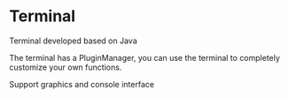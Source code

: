 # Terminal
Terminal developed based on Java

The terminal has a PluginManager, you can use the terminal to completely customize your own functions.

Support graphics and console interface
